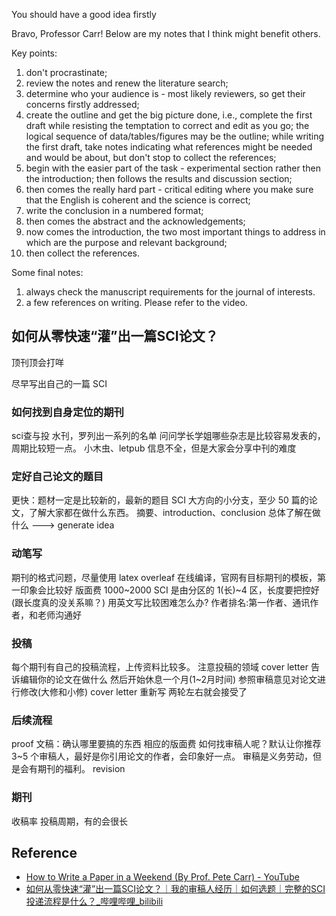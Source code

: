 You should have a good idea firstly 

Bravo, Professor Carr! Below are my notes that I think might benefit others.

Key points:
1. don't procrastinate;
2. review the notes and renew the literature search;
3. determine who your audience is - most likely reviewers, so get their concerns firstly addressed;
4. create the outline and get the big picture done, i.e., complete the first draft while resisting the temptation to correct and edit as you go; the logical sequence of data/tables/figures may be the outline; while writing the first draft, take notes indicating what references might be needed and would be about, but don't stop to collect the references;
5. begin with the easier part of the task - experimental section rather then the introduction; then follows the results and discussion section;
6. then comes the really hard part - critical editing where you make sure that the English is coherent and the science is correct; 
7. write the conclusion in a numbered format;
8. then comes the abstract and the acknowledgements;
9. now comes the introduction, the two most important things to address in which are the purpose and relevant background;
10. then collect the references.

Some final notes:
1. always check the manuscript requirements for the journal of interests.
2. a few references on writing. Please refer to the video.

## 如何从零快速“灌”出一篇SCI论文？

顶刊顶会打咩

尽早写出自己的一篇 SCI
### 如何找到自身定位的期刊

sci查与投
水刊，罗列出一系列的名单
问问学长学姐哪些杂志是比较容易发表的，周期比较短一点。
小木虫、letpub 信息不全，但是大家会分享中刊的难度

### 定好自己论文的题目
更快：题材一定是比较新的，最新的题目
SCI 大方向的小分支，至少 50 篇的论文，了解大家都在做什么东西。
摘要、introduction、conclusion 总体了解在做什么 ---> generate idea

### 动笔写
期刊的格式问题，尽量使用 latex overleaf 在线编译，官网有目标期刊的模板，第一印象会比较好
版面费 1000~2000
SCI 是由分区的 1(长)~4 区，长度要把控好(跟长度真的没关系嘛？)
用英文写比较困难怎么办?
作者排名:第一作者、通讯作者，和老师沟通好

### 投稿
每个期刊有自己的投稿流程，上传资料比较多。
注意投稿的领域
cover letter 告诉编辑你的论文在做什么
然后开始休息一个月(1~2月时间)
参照审稿意见对论文进行修改(大修和小修) cover letter 重新写
两轮左右就会接受了

### 后续流程
proof 文稿：确认哪里要搞的东西
相应的版面费
如何找审稿人呢？默认让你推荐 3~5 个审稿人，最好是你引用论文的作者，会印象好一点。
审稿是义务劳动，但是会有期刊的福利。
revision

### 期刊
收稿率
投稿周期，有的会很长

## Reference
- [How to Write a Paper in a Weekend (By Prof. Pete Carr) - YouTube](https://www.youtube.com/watch?v=UY7sVKJPTMA)
- [如何从零快速“灌”出一篇SCI论文？｜我的审稿人经历｜如何选题｜完整的SCI投递流程是什么？_哔哩哔哩_bilibili](https://www.bilibili.com/video/BV1ea411o7hv/?spm_id_from=333.337.search-card.all.click&vd_source=fd4ee36c98545e734618a1ca0e0847e9)
